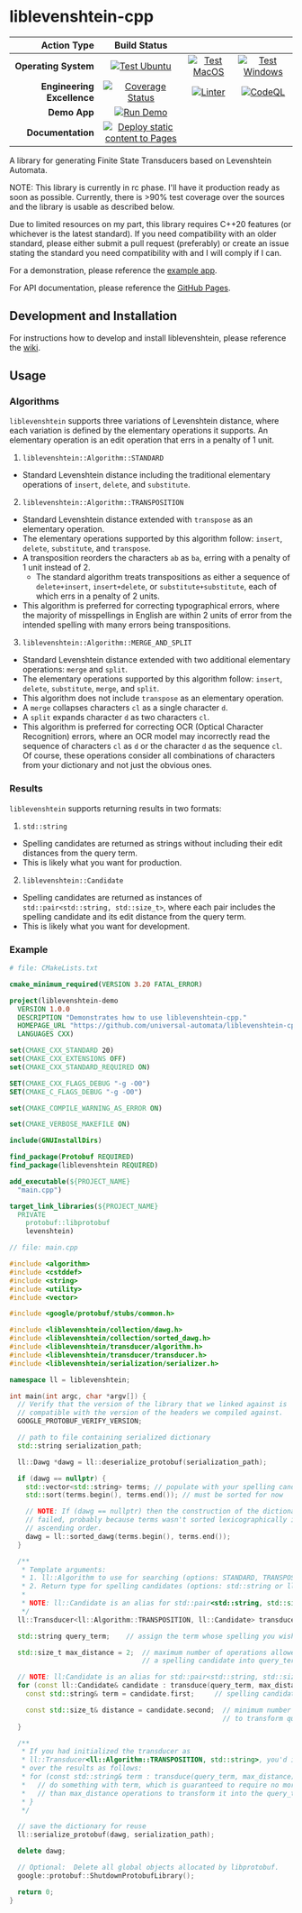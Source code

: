 # liblevenshtein-cpp

| Action Type | Build Status |||
|        ---: |    :---:     | :---: | :---: |
| **Operating System** | [![Test Ubuntu](https://github.com/universal-automata/liblevenshtein-cpp/actions/workflows/test-ubuntu.yml/badge.svg)](https://github.com/universal-automata/liblevenshtein-cpp/actions/workflows/test-ubuntu.yml) | [![Test MacOS](https://github.com/universal-automata/liblevenshtein-cpp/actions/workflows/test-macos.yml/badge.svg)](https://github.com/universal-automata/liblevenshtein-cpp/actions/workflows/test-macos.yml) | [![Test Windows](https://github.com/universal-automata/liblevenshtein-cpp/actions/workflows/test-windows.yml/badge.svg)](https://github.com/universal-automata/liblevenshtein-cpp/actions/workflows/test-windows.yml) |
| **Engineering Excellence** | [![Coverage Status](https://coveralls.io/repos/github/universal-automata/liblevenshtein-cpp/badge.svg?branch=master)](https://coveralls.io/github/universal-automata/liblevenshtein-cpp?branch=master) | [![Linter](https://github.com/universal-automata/liblevenshtein-cpp/actions/workflows/linter.yml/badge.svg)](https://github.com/universal-automata/liblevenshtein-cpp/actions/workflows/linter.yml) | [![CodeQL](https://github.com/universal-automata/liblevenshtein-cpp/actions/workflows/codeql.yml/badge.svg)](https://github.com/universal-automata/liblevenshtein-cpp/actions/workflows/codeql.yml) |
| **Demo App** | [![Run Demo](https://github.com/universal-automata/liblevenshtein-cpp/actions/workflows/run-demo.yml/badge.svg)](https://github.com/universal-automata/liblevenshtein-cpp/actions/workflows/run-demo.yml) |||
| **Documentation** | [![Deploy static content to Pages](https://github.com/universal-automata/liblevenshtein-cpp/actions/workflows/deploy-static-pages.yml/badge.svg)](https://github.com/universal-automata/liblevenshtein-cpp/actions/workflows/deploy-static-pages.yml) |||

A library for generating Finite State Transducers based on Levenshtein Automata.

NOTE: This library is currently in rc phase. I'll have it production ready as
soon as possible. Currently, there is >90% test coverage over the sources and
the library is usable as described below.

Due to limited resources on my part, this library requires C++20 features (or
whichever is the latest standard). If you need compatibility with an older
standard, please either submit a pull request (preferably) or create an issue
stating the standard you need compatibility with and I will comply if I can.

For a demonstration, please reference the [example app](example/README.md).

For API documentation, please reference the
[GitHub Pages](https://universal-automata.github.io/liblevenshtein-cpp/).

## Development and Installation

For instructions how to develop and install liblevenshtein, please reference the
[wiki](https://github.com/universal-automata/liblevenshtein-cpp/wiki/Development).

## Usage

### Algorithms

`liblevenshtein` supports three variations of Levenshtein distance, where each
variation is defined by the elementary operations it supports. An elementary
operation is an edit operation that errs in a penalty of 1 unit.

1. `liblevenshtein::Algorithm::STANDARD`
  * Standard Levenshtein distance including the traditional elementary
    operations of `insert`, `delete`, and `substitute`.
2. `liblevenshtein::Algorithm::TRANSPOSITION`
  * Standard Levenshtein distance extended with `transpose` as an elementary
    operation.
  * The elementary operations supported by this algorithm follow: `insert`,
    `delete`, `substitute`, and `transpose`.
  * A transposition reorders the characters `ab` as `ba`, erring with a penalty
    of 1 unit instead of 2.
      * The standard algorithm treats transpositions as either a sequence of
        `delete+insert`, `insert+delete`, or `substitute+substitute`, each of
        which errs in a penalty of 2 units.
  * This algorithm is preferred for correcting typographical errors, where the
    majority of misspellings in English are within 2 units of error from the
    intended spelling with many errors being transpositions.
3. `liblevenshtein::Algorithm::MERGE_AND_SPLIT`
  * Standard Levenshtein distance extended with two additional elementary
    operations: `merge` and `split`.
  * The elementary operations supported by this algorithm follow: `insert`,
    `delete`, `substitute`, `merge`, and `split`.
  * This algorithm does not include `transpose` as an elementary operation.
  * A `merge` collapses characters `cl` as a single character `d`.
  * A `split` expands character `d` as two characters `cl`.
  * This algorithm is preferred for correcting OCR (Optical Character
    Recognition) errors, where an OCR model may incorrectly read the sequence of
    characters `cl` as `d` or the character `d` as the sequence `cl`. Of course,
    these operations consider all combinations of characters from your
    dictionary and not just the obvious ones.

### Results

`liblevenshtein` supports returning results in two formats:

1. `std::string`
  * Spelling candidates are returned as strings without including their edit
    distances from the query term.
  * This is likely what you want for production.
2. `liblevenshtein::Candidate`
  * Spelling candidates are returned as instances of `std::pair<std::string,
    std::size_t>`, where each pair includes the spelling candidate and its edit
    distance from the query term.
  * This is likely what you want for development.

### Example

```cmake
# file: CMakeLists.txt

cmake_minimum_required(VERSION 3.20 FATAL_ERROR)

project(liblevenshtein-demo
  VERSION 1.0.0
  DESCRIPTION "Demonstrates how to use liblevenshtein-cpp."
  HOMEPAGE_URL "https://github.com/universal-automata/liblevenshtein-cpp"
  LANGUAGES CXX)

set(CMAKE_CXX_STANDARD 20)
set(CMAKE_CXX_EXTENSIONS OFF)
set(CMAKE_CXX_STANDARD_REQUIRED ON)

SET(CMAKE_CXX_FLAGS_DEBUG "-g -O0")
SET(CMAKE_C_FLAGS_DEBUG "-g -O0")

set(CMAKE_COMPILE_WARNING_AS_ERROR ON)

set(CMAKE_VERBOSE_MAKEFILE ON)

include(GNUInstallDirs)

find_package(Protobuf REQUIRED)
find_package(liblevenshtein REQUIRED)

add_executable(${PROJECT_NAME}
  "main.cpp")

target_link_libraries(${PROJECT_NAME}
  PRIVATE
    protobuf::libprotobuf
    levenshtein)
```

```cpp
// file: main.cpp

#include <algorithm>
#include <cstddef>
#include <string>
#include <utility>
#include <vector>

#include <google/protobuf/stubs/common.h>

#include <liblevenshtein/collection/dawg.h>
#include <liblevenshtein/collection/sorted_dawg.h>
#include <liblevenshtein/transducer/algorithm.h>
#include <liblevenshtein/transducer/transducer.h>
#include <liblevenshtein/serialization/serializer.h>

namespace ll = liblevenshtein;

int main(int argc, char *argv[]) {
  // Verify that the version of the library that we linked against is
  // compatible with the version of the headers we compiled against.
  GOOGLE_PROTOBUF_VERIFY_VERSION;

  // path to file containing serialized dictionary
  std::string serialization_path;

  ll::Dawg *dawg = ll::deserialize_protobuf(serialization_path);

  if (dawg == nullptr) {
    std::vector<std::string> terms; // populate with your spelling candidates
    std::sort(terms.begin(), terms.end()); // must be sorted for now

    // NOTE: If (dawg == nullptr) then the construction of the dictionary
    // failed, probably because terms wasn't sorted lexicographically in
    // ascending order.
    dawg = ll::sorted_dawg(terms.begin(), terms.end());
  }

  /**
   * Template arguments:
   * 1. ll::Algorithm to use for searching (options: STANDARD, TRANSPOSITION, or MERGE_AND_SPLIT)
   * 2. Return type for spelling candidates (options: std::string or ll::Candidate)
   *
   * NOTE: ll::Candidate is an alias for std::pair<std::string, std::size_t>
   */
  ll::Transducer<ll::Algorithm::TRANSPOSITION, ll::Candidate> transduce(dawg->root());

  std::string query_term;    // assign the term whose spelling you wish to correct

  std::size_t max_distance = 2;  // maximum number of operations allowed to transform
                                 // a spelling candidate into query_term (edit distance)

  // NOTE: ll:Candidate is an alias for std::pair<std::string, std::size_t>
  for (const ll::Candidate& candidate : transduce(query_term, max_distance)) {
    const std::string& term = candidate.first;     // spelling candidate for query_term

    const std::size_t& distance = candidate.second;  // minimum number of operations required
                                                     // to transform query_term into term
  }

  /**
   * If you had initialized the transducer as
   * ll::Transducer<ll::Algorithm::TRANSPOSITION, std::string>, you'd iterate
   * over the results as follows:
   * for (const std::string& term : transduce(query_term, max_distance)) {
   *   // do something with term, which is guaranteed to require no more
   *   // than max_distance operations to transform it into the query_term.
   * }
   */

  // save the dictionary for reuse
  ll::serialize_protobuf(dawg, serialization_path);

  delete dawg;

  // Optional:  Delete all global objects allocated by libprotobuf.
  google::protobuf::ShutdownProtobufLibrary();

  return 0;
}
```
